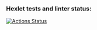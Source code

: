 ### Hexlet tests and linter status:
[![Actions Status](https://github.com/AnastasiaVAV/frontend-project-12/actions/workflows/hexlet-check.yml/badge.svg)](https://github.com/AnastasiaVAV/frontend-project-12/actions)